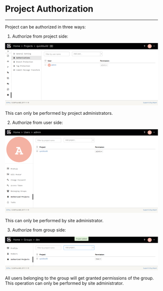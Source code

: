 # Project Authorization
-------------------------

Project can be authorized in three ways:

1. Authorize from project side:

  ![project-authorization.png](images/project-authorization.png)
  
  This can only be performed by project administrators.
  
2. Authorize from user side:
  
  ![user-authorization.png](images/user-authorization.png)
  
  This can only be performed by site administrator. 
  
3. Authorize from group side:

  ![group-authorization.png](images/group-authorization.png)
   
  All users belonging to the group will get granted permissions of the group. This operation can only be performed by site administrator.